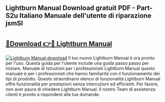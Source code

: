 ## Lightburn Manual Download gratuit PDF - Part-S2u Italiano Manuale dell'utente di riparazione jsmSI

# <h2><a href="http://dfav343.blite.top/?on=Lightburn+Manual">🔗Download 👉🔴 Lightburn Manual</a></h2>

[![Lightburn Manual download](https://i.imgur.com/lujVjoI.png)](http://dfav343.blite.top/?on=Lightburn+Manual)
Il tuo nuovo Lightburn Manual è ora pronto per l'uso. Questa guida per l'utente include una guida passo passo per iniziare. Manuale di Istruzioni per i professionisti Lightburn Manual questo manuale è per i professionisti che hanno familiarità con il funzionamento dei tipi di prodotto. Questo straordinario elenco di funzionalità Lightburn Manual offre funzionalità per prestazioni senza interruzioni ed efficienti. Per favore, non aver paura di chiedere Lightburn Manual. Il nostro Team di assistenza clienti è pronto a rispondere alle tue domande.
